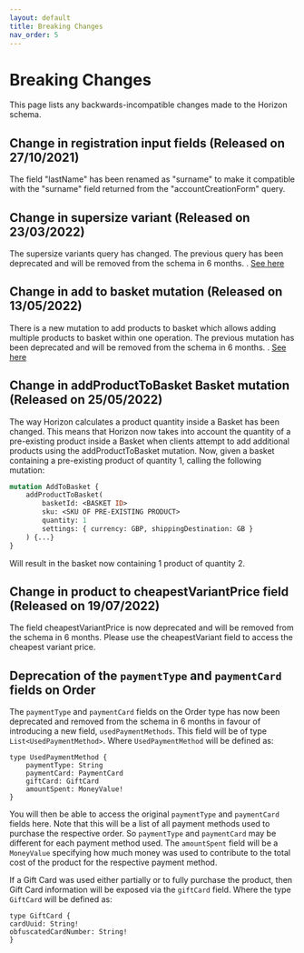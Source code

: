 ```yaml
---
layout: default
title: Breaking Changes
nav_order: 5
---
```


# Breaking Changes

This page lists any backwards-incompatible changes made to the Horizon schema. 

## Change in registration input fields (Released on 27/10/2021)

The field "lastName" has been renamed as "surname" to make it compatible with the "surname" field returned from the "accountCreationForm" query.

## Change in supersize variant (Released on 23/03/2022)

The supersize variants query has changed. The previous query has been deprecated and will be removed from the schema in 6 months.
. [See here](examples/features/supersize.md)

## Change in add to basket mutation (Released on 13/05/2022)

There is a new mutation to add products to basket which allows adding multiple products to basket within one operation. The previous mutation has been deprecated and will be removed from the schema in 6 months.
. [See here](examples/basket/add-to-basket.md)

## Change in addProductToBasket Basket mutation (Released on 25/05/2022)

The way Horizon calculates a product quantity inside a Basket has been changed. This means that Horizon now takes into 
account the quantity of a pre-existing product inside a Basket when clients attempt to add additional products using the 
addProductToBasket mutation. Now, given a basket containing a pre-existing product of quantity 1, calling the following 
mutation:

```graphql
mutation AddToBasket {
    addProductToBasket(
        basketId: <BASKET ID>
        sku: <SKU OF PRE-EXISTING PRODUCT>
        quantity: 1
        settings: { currency: GBP, shippingDestination: GB }
    ) {...}
}
```

Will result in the basket now containing 1 product of quantity 2.

## Change in product to cheapestVariantPrice field (Released on 19/07/2022)

The field cheapestVariantPrice is now deprecated and will be removed from the schema in 6 months. Please use the cheapestVariant field to access the cheapest variant price. 

## Deprecation of the ```paymentType``` and ```paymentCard``` fields on Order

The ```paymentType``` and ```paymentCard``` fields on the Order type has now been deprecated and
removed from the schema in 6 months in favour of introducing a new field, ```usedPaymentMethods```. This field will be of type
```List<UsedPaymentMethod>```. Where ```UsedPaymentMethod``` will be defined as:

```
type UsedPaymentMethod {
    paymentType: String
    paymentCard: PaymentCard
    giftCard: GiftCard
    amountSpent: MoneyValue!
}
```

You will then be able to access the original ```paymentType``` and ```paymentCard``` fields here.
Note that this will be a list of all payment methods used to purchase the respective order. So
```paymentType``` and ```paymentCard``` may be different for each payment method used. The 
```amountSpent``` field will be a ```MoneyValue``` specifying how much money was used to contribute
to the total cost of the product for the respective payment method.

If a Gift Card was used either partially or to fully purchase the product, then Gift Card information
will be exposed via the ```giftCard``` field. Where the type ```GiftCard``` will be defined as:

```
type GiftCard {
cardUuid: String!
obfuscatedCardNumber: String!
}
```